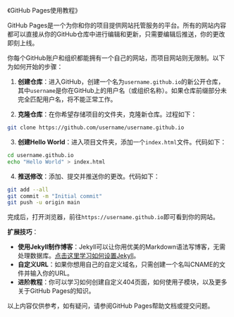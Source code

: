 《GitHub Pages使用教程》

GitHub Pages是一个为你和你的项目提供网站托管服务的平台。所有的网站内容都可以直接从你的GitHub仓库中进行编辑和更新，只需要编辑后推送，你的更改即刻上线。

你每个GitHub账户和组织都能拥有一个自己的网站，而项目网站则无限制。以下为如何开始的步骤：

1. **创建仓库**：进入GitHub，创建一个名为`username.github.io`的新公开仓库，其中`username`是你在GitHub上的用户名（或组织名称）。如果仓库前缀部分未完全匹配用户名，将不能正常工作。

2. **克隆仓库**：在你希望存储项目的文件夹，克隆新仓库。过程如下：
```bash
git clone https://github.com/username/username.github.io
```

3. **创建Hello World**：进入项目文件夹，添加一个`index.html`文件。代码如下：
```bash
cd username.github.io
echo "Hello World" > index.html
```

4. **推送修改**：添加、提交并推送你的更改。代码如下：
```bash
git add --all
git commit -m "Initial commit"
git push -u origin main
```
完成后，打开浏览器，前往`https://username.github.io`即可看到你的网站。

**扩展技巧**：

- **使用Jekyll制作博客**：Jekyll可以让你用优美的Markdown语法写博客，无需处理数据库。[点击这里学习如何设置Jekyll](https://app.recraft.ai/project/0f7632d7-a5f4-42a2-8ff5-9be3177d14c6)。
- **自定义URL**：如果你想用自己的自定义域名，只需创建一个名叫CNAME的文件并输入你的URL。
- **进阶教程**：你可以学习如何创建自定义404页面，如何使用子模块，以及更多关于GitHub Pages的知识。

以上内容仅供参考，如有疑问，请参阅GitHub Pages帮助文档或提交问题。
